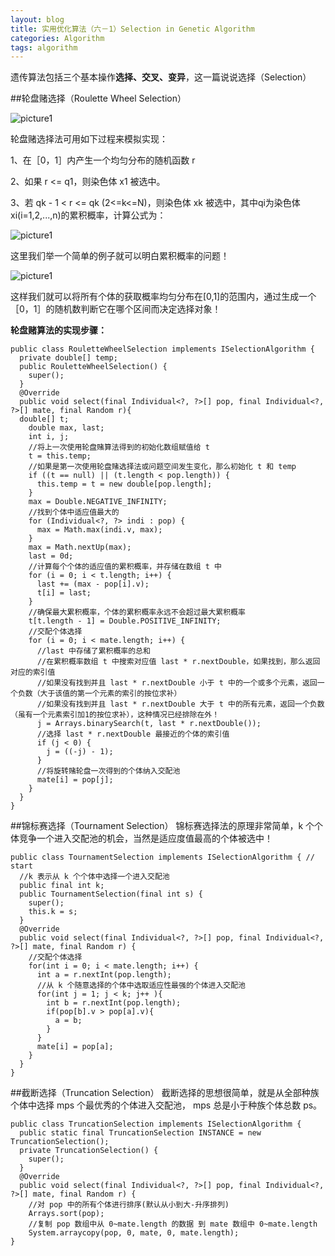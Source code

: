 ```yaml
---
layout: blog
title: 实用优化算法（六－1）Selection in Genetic Algorithm
categories: Algorithm
tags: algorithm
---
```

遗传算法包括三个基本操作**选择、交叉、变异**，这一篇说说选择（Selection）

##轮盘赌选择（Roulette Wheel Selection）

![picture1](http://localhost:3000/blog_img/2014-11-18-01.png "roulette wheel selection")

轮盘赌选择法可用如下过程来模拟实现：

1、在［0，1］内产生一个均匀分布的随机函数 r 

2、如果 r <= q1，则染色体 x1 被选中。

3、若 qk - 1 < r <= qk (2<=k<=N)，则染色体 xk 被选中，其中qi为染色体xi(i=1,2,...,n)的累积概率，计算公式为：

![picture1](http://localhost:3000/blog_img/2014-11-18-02.png "caculation")

这里我们举一个简单的例子就可以明白累积概率的问题！

![picture1](http://localhost:3000/blog_img/2014-11-18-03.png "cumulative probability")

这样我们就可以将所有个体的获取概率均匀分布在[0,1]的范围内，通过生成一个［0，1］的随机数判断它在哪个区间而决定选择对象！

**轮盘赌算法的实现步骤：**

    public class RouletteWheelSelection implements ISelectionAlgorithm {
      private double[] temp;
      public RouletteWheelSelection() {
        super();
      }
      @Override
      public void select(final Individual<?, ?>[] pop, final Individual<?, ?>[] mate, final Random r){
      double[] t;
        double max, last;
        int i, j;
        //将上一次使用轮盘赌算法得到的初始化数组赋值给 t
        t = this.temp;
        //如果是第一次使用轮盘赌选择法或问题空间发生变化，那么初始化 t 和 temp
        if ((t == null) || (t.length < pop.length)) {
          this.temp = t = new double[pop.length];
        }
        max = Double.NEGATIVE_INFINITY;
        //找到个体中适应值最大的
        for (Individual<?, ?> indi : pop) {
          max = Math.max(indi.v, max);
        }
        max = Math.nextUp(max);
        last = 0d;
        //计算每个个体的适应值的累积概率，并存储在数组 t 中
        for (i = 0; i < t.length; i++) {
          last += (max - pop[i].v);
          t[i] = last;
        }
        //确保最大累积概率，个体的累积概率永远不会超过最大累积概率
        t[t.length - 1] = Double.POSITIVE_INFINITY;
        //交配个体选择
        for (i = 0; i < mate.length; i++) {
          //last 中存储了累积概率的总和
          //在累积概率数组 t 中搜索对应值 last * r.nextDouble，如果找到，那么返回对应的索引值
          //如果没有找到并且 last * r.nextDouble 小于 t 中的一个或多个元素，返回一个负数（大于该值的第一个元素的索引的按位求补）
          //如果没有找到并且 last * r.nextDouble 大于 t 中的所有元素，返回一个负数（虽有一个元素索引加1的按位求补），这种情况已经排除在外！
          j = Arrays.binarySearch(t, last * r.nextDouble());
          //选择 last * r.nextDouble 最接近的个体的索引值
          if (j < 0) {
            j = ((-j) - 1);
          }
          //将旋转赌轮盘一次得到的个体纳入交配池
          mate[i] = pop[j];
        }
      }
    }

##锦标赛选择（Tournament Selection）
锦标赛选择法的原理非常简单，k 个个体竞争一个进入交配池的机会，当然是适应度值最高的个体被选中！

    public class TournamentSelection implements ISelectionAlgorithm { // start
      //k 表示从 k 个个体中选择一个进入交配池
      public final int k;
      public TournamentSelection(final int s) {
        super();
        this.k = s;
      }
      @Override
      public void select(final Individual<?, ?>[] pop, final Individual<?, ?>[] mate, final Random r) {
        //交配个体选择
        for(int i = 0; i < mate.length; i++) {
          int a = r.nextInt(pop.length);
          //从 k 个随意选择的个体中选取适应性最强的个体进入交配池
          for(int j = 1; j < k; j++ ){
            int b = r.nextInt(pop.length);
            if(pop[b].v > pop[a].v){
              a = b;
            }
          }
          mate[i] = pop[a];
        }
      }
    }

##截断选择（Truncation Selection）
截断选择的思想很简单，就是从全部种族个体中选择 mps 个最优秀的个体进入交配池， mps 总是小于种族个体总数 ps。

    public class TruncationSelection implements ISelectionAlgorithm {
      public static final TruncationSelection INSTANCE = new TruncationSelection();
      private TruncationSelection() {
        super();
      }
      @Override
      public void select(final Individual<?, ?>[] pop, final Individual<?, ?>[] mate, final Random r) {
        //对 pop 中的所有个体进行排序(默认从小到大-升序排列)
        Arrays.sort(pop);
        //复制 pop 数组中从 0~mate.length 的数据 到 mate 数组中 0~mate.length
        System.arraycopy(pop, 0, mate, 0, mate.length);
    }
